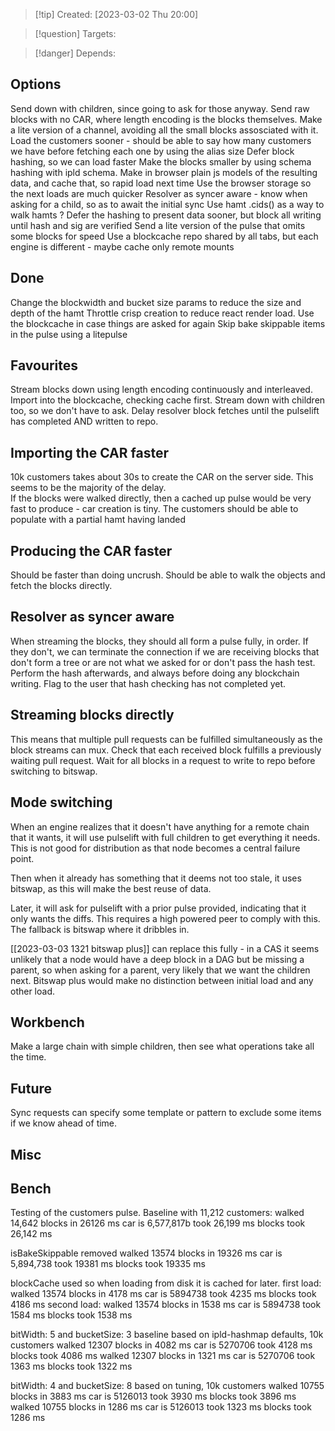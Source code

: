 
>[!tip] Created: [2023-03-02 Thu 20:00]

>[!question] Targets: 

>[!danger] Depends: 


## Options
Send down with children, since going to ask for those anyway.
Send raw blocks with no CAR, where length encoding is the blocks themselves.
Make a lite version of a channel, avoiding all the small blocks assosciated with it.
Load the customers sooner - should be able to say how many customers we have before fetching each one by using the alias size
Defer block hashing, so we can load faster
Make the blocks smaller by using schema hashing with ipld schema.
Make in browser plain js models of the resulting data, and cache that, so rapid load next time
Use the browser storage so the next loads are much quicker
Resolver as syncer aware - know when asking for a child, so as to await the initial sync
Use hamt .cids() as a way to walk hamts ?
Defer the hashing to present data sooner, but block all writing until hash and sig are verified
Send a lite version of the pulse that omits some blocks for speed
Use a blockcache repo shared by all tabs, but each engine is different - maybe cache only remote mounts

## Done
Change the blockwidth and bucket size params to reduce the size and depth of the hamt
Throttle crisp creation to reduce react render load.
Use the blockcache in case things are asked for again
Skip bake skippable items in the pulse using a litepulse

## Favourites
Stream blocks down using length encoding continuously and interleaved.
Import into the blockcache, checking cache first.
Stream down with children too, so we don't have to ask.
Delay resolver block fetches until the pulselift has completed AND written to repo.

## Importing the CAR faster
10k customers takes about 30s to create the CAR on the server side.  This seems to be the majority of the delay.  
If the blocks were walked directly, then a cached up pulse would be very fast to produce - car creation is tiny.
The customers should be able to populate with a partial hamt having landed

## Producing the CAR faster
Should be faster than doing uncrush.  Should be able to walk the objects and fetch the blocks directly.

## Resolver as syncer aware
When streaming the blocks, they should all form a pulse fully, in order.  If they don't, we can terminate the connection if we are receiving blocks that don't form a tree or are not what we asked for or don't pass the hash test.  Perform the hash afterwards, and always before doing any blockchain writing.  Flag to the user that hash checking has not completed yet.

## Streaming blocks directly
This means that multiple pull requests can be fulfilled simultaneously as the block streams can mux.
Check that each received block fulfills a previously waiting pull request.
Wait for all blocks in a request to write to repo before switching to bitswap.

## Mode switching
When an engine realizes that it doesn't have anything for a remote chain that it wants, it will use pulselift with full children to get everything it needs.  This is not good for distribution as that node becomes a central failure point.

Then when it already has something that it deems not too stale, it uses bitswap, as this will make the best reuse of data.

Later, it will ask for pulselift with a prior pulse provided, indicating that it only wants the diffs.  This requires a high powered peer to comply with this.  The fallback is bitswap where it dribbles in.

[[2023-03-03 1321 bitswap plus]] can replace this fully - in a CAS it seems unlikely that a node would have a deep block in a DAG but be missing a parent, so when asking for a parent, very likely that we want the children next.  Bitswap plus would make no distinction between initial load and any other load.

## Workbench
Make a large chain with simple children, then see what operations take all the time.

## Future
Sync requests can specify some template or pattern to exclude some items if we know ahead of time.

## Misc

## Bench
Testing of the customers pulse.  Baseline with 11,212 customers: 
walked 14,642 blocks in 26126 ms car is 6,577,817b took 26,199 ms blocks took 26,142 ms

isBakeSkippable removed
walked 13574 blocks in 19326 ms car is 5,894,738 took 19381 ms blocks took 19335 ms

blockCache used so when loading from disk it is cached for later.
first load:
walked 13574 blocks in 4178 ms car is 5894738 took 4235 ms blocks took 4186 ms
second load:
walked 13574 blocks in 1538 ms car is 5894738 took 1584 ms blocks took 1538 ms

bitWidth: 5 and bucketSize: 3 baseline based on ipld-hashmap defaults, 10k customers
walked 12307 blocks in 4082 ms car is 5270706 took 4128 ms blocks took 4086 ms
walked 12307 blocks in 1321 ms car is 5270706 took 1363 ms blocks took 1322 ms

bitWidth: 4 and bucketSize: 8 based on tuning, 10k customers
walked 10755 blocks in 3883 ms car is 5126013 took 3930 ms blocks took 3896 ms
walked 10755 blocks in 1286 ms car is 5126013 took 1323 ms blocks took 1286 ms